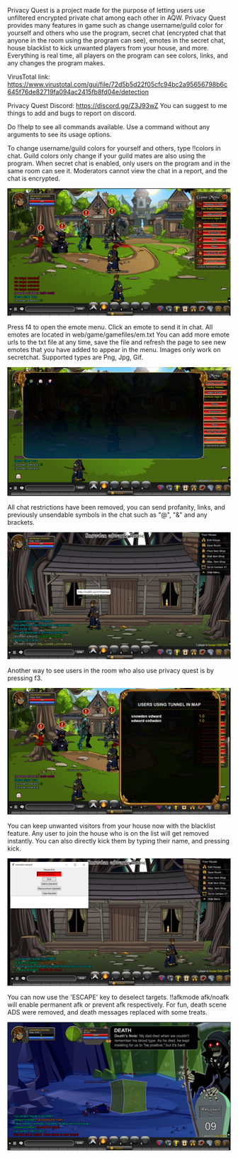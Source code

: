Privacy Quest is a project made for the purpose of letting users use unfiltered encrypted private chat among each other in AQW. Privacy Quest provides many features in game such as change username/guild color for yourself and others who use the program, secret chat (encrypted chat that anyone in the room using the program can see), emotes in the secret chat, house blacklist to kick unwanted players from your house, and more. Everything is real time, all players on the program can see colors, links, and any changes the program makes.

VirusTotal link: https://www.virustotal.com/gui/file/72d5b5d22f05cfc94bc2a95656798b6c645f76de82719fa094ac2415fb8fd04e/detection

Privacy Quest Discord: https://discord.gg/Z3J93wZ
You can suggest to me things to add and bugs to report on discord.




Do !!help to see all commands available. Use a command without any arguments to see its usage options.

To change username/guild colors for yourself and others, type !!colors in chat. Guild colors only change if your guild mates are also using the program. When secret chat is enabled, only users on the program and in the same room can see it. Moderators cannot view the chat in a report, and the chat is encrypted.

![secretchat](https://github.com/Miyah-chan/PrivacyQuest/blob/main/images/secretchat.png)

Press f4 to open the emote menu. Click an emote to send it in chat. All emotes are located in web/game/gamefiles/em.txt You can add more emote urls to the txt file at any time, save the file and refresh the page to see new emotes that you have added to appear in the menu. Images only work on secretchat. Supported types are Png, Jpg, Gif.

![emotes](https://github.com/Miyah-chan/PrivacyQuest/blob/main/images/emotes.png)

All chat restrictions have been removed, you can send profanity, links, and previously unsendable symbols in the chat such as "@", "&" and any brackets.

![restrictionchat](https://github.com/Miyah-chan/PrivacyQuest/blob/main/images/chat_restrictions_removed.png)

Another way to see users in the room who also use privacy quest is by pressing f3.

![users](https://github.com/Miyah-chan/PrivacyQuest/blob/main/images/users.png)

You can keep unwanted visitors from your house now with the blacklist feature. Any user to join the house who is on the list will get removed instantly. You can also directly kick them by typing their name, and pressing kick.

![house](https://github.com/Miyah-chan/PrivacyQuest/blob/main/images/kicked.png)

You can now use the 'ESCAPE' key to deselect targets.
!!afkmode afk/noafk will enable permanent afk or prevent afk respectively. 
For fun, death scene ADS were removed, and death messages replaced with some treats.

![deathads](https://github.com/Miyah-chan/PrivacyQuest/blob/main/images/adless.png)


